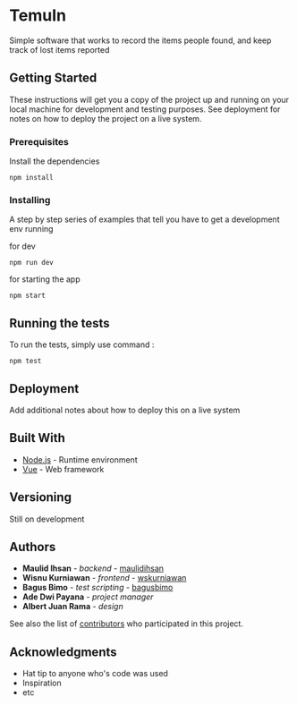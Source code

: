 # TemuIn

Simple software that works to record the items people found, and keep track of lost items reported

## Getting Started

These instructions will get you a copy of the project up and running on your local machine for development and testing purposes. See deployment for notes on how to deploy the project on a live system.

### Prerequisites

Install the dependencies

```
npm install
```

### Installing

A step by step series of examples that tell you have to get a development env running

for dev

```
npm run dev
```

for starting the app

```
npm start
```

## Running the tests

To run the tests, simply use command :

```
npm test
```

## Deployment

Add additional notes about how to deploy this on a live system

## Built With

* [Node.js](https://nodejs.org/) - Runtime environment
* [Vue](https://vuejs.org/) - Web framework

## Versioning

Still on development 

## Authors

* **Maulid Ihsan** - *backend* - [maulidihsan](https://github.com/maulidihsan)
* **Wisnu Kurniawan** - *frontend* - [wskurniawan](https://github.com/wskurniawan)
* **Bagus Bimo** - *test scripting* - [bagusbimo](https://github.com/bagusbimo)
* **Ade Dwi Payana** - *project manager*
* **Albert Juan Rama** - *design*

See also the list of [contributors](https://github.com/maulidihsan/temuin-webservice/graphs/contributors) who participated in this project.

## Acknowledgments

* Hat tip to anyone who's code was used
* Inspiration
* etc
